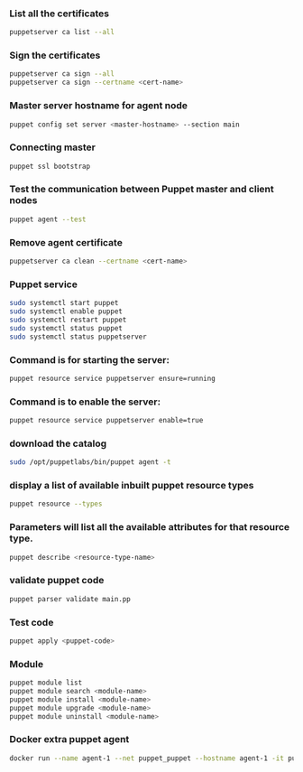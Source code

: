 ### List all the certificates
```sh
puppetserver ca list --all
```

### Sign the certificates
```sh
puppetserver ca sign --all
puppetserver ca sign --certname <cert-name>
```

### Master server hostname for agent node
```sh
puppet config set server <master-hostname> --section main
```

### Connecting master
```sh
puppet ssl bootstrap
```

### Test the communication between Puppet master and client nodes
```sh
puppet agent --test 
```

### Remove agent certificate
```sh
puppetserver ca clean --certname <cert-name>
```

### Puppet service
```sh
sudo systemctl start puppet
sudo systemctl enable puppet
sudo systemctl restart puppet
sudo systemctl status puppet
sudo systemctl status puppetserver
```

### Command is for starting the server:
```sh
puppet resource service puppetserver ensure=running
```

### Command is to enable the server:
```sh
puppet resource service puppetserver enable=true
```

### download the catalog
```sh
sudo /opt/puppetlabs/bin/puppet agent -t
```

### display a list of available inbuilt puppet resource types
```sh
puppet resource --types
```

### Parameters will list all the available attributes for that resource type.
```sh
puppet describe <resource-type-name>	
```

### validate puppet code
```sh
puppet parser validate main.pp
```

### Test code
```sh
puppet apply <puppet-code>
```

### Module
```sh
puppet module list
puppet module search <module-name>
puppet module install <module-name>
puppet module upgrade <module-name>
puppet module uninstall <module-name>
```

### Docker extra puppet agent
```sh
docker run --name agent-1 --net puppet_puppet --hostname agent-1 -it puppet-agent /bin/bash
```